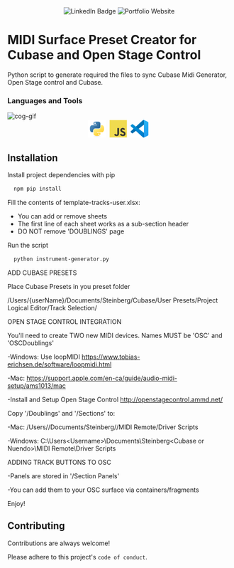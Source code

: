<div id="badges" align="center">
  <img href="www.linkedin.com/in/fabio-andres-henao-caviedes" src="https://img.shields.io/badge/LinkedIn-blue?style=for-the-badge&logo=linkedin&logoColor=white" alt="LinkedIn Badge"/>
  <img href="https://fabio-writes-code.github.io/" src="https://img.shields.io/badge/Portfolio-green?style=for-the-badge" alt="Portfolio Website"/>
</div>

# MIDI Surface Preset Creator for Cubase and Open Stage Control

Python script to generate required the files to sync Cubase Midi Generator, Open Stage control and Cubase.

### Languages and Tools

<img src="https://media.giphy.com/media/c5nRXNavtO7CAimH1i/giphy.gif" width="30px" alt="cog-gif">

<div align="center">
  <img src="https://github.com/devicons/devicon/blob/master/icons/python/python-original.svg" title="Python" alt="Python" width="40" height="40"/>&nbsp;
  <img src="https://github.com/devicons/devicon/blob/master/icons/javascript/javascript-original.svg" title="JavaScript" alt="JavaScript" width="40" height="40"/>&nbsp;
  <img src="https://github.com/devicons/devicon/blob/master/icons/vscode/vscode-original.svg" title="VSCode" alt="VSCode" width="40" height="40"/>&nbsp;
</div>

## Installation

Install project dependencies with pip

```bash
  npm pip install
```

Fill the contents of template-tracks-user.xlsx:

-   You can add or remove sheets
-   The first line of each sheet works as a sub-section header
-   DO NOT remove 'DOUBLINGS' page

Run the script

```bash
  python instrument-generator.py
```

ADD CUBASE PRESETS

Place Cubase Presets in you preset folder

/Users/{userName}/Documents/Steinberg/Cubase/User Presets/Project Logical Editor/Track Selection/

OPEN STAGE CONTROL INTEGRATION

You'll need to create TWO new MIDI devices. Names MUST be 'OSC' and 'OSCDoublings'

-Windows: Use loopMIDI https://www.tobias-erichsen.de/software/loopmidi.html

-Mac: https://support.apple.com/en-ca/guide/audio-midi-setup/ams1013/mac

-Install and Setup Open Stage Control http://openstagecontrol.ammd.net/

Copy '/Doublings' and '/Sections' to:

-Mac: /Users/<Username>/Documents/Steinberg/<Cubase or Nuendo>/MIDI Remote/Driver Scripts

-Windows: C:\Users\<Username>\Documents\Steinberg&lt;Cubase or Nuendo>\MIDI Remote\Driver Scripts

ADDING TRACK BUTTONS TO OSC

-Panels are stored in '/Section Panels'

-You can add them to your OSC surface via containers/fragments

Enjoy!

## Contributing

Contributions are always welcome!

Please adhere to this project's `code of conduct`.
